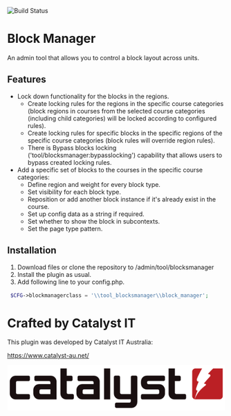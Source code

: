 ![Build Status](https://github.com/catalyst/moodle_tool_blocksmanager/actions/workflows/ci.yml/badge.svg?branch=master)

# Block Manager #

An admin tool that allows you to control a block layout across units.

## Features ##
* Lock down functionality for the blocks in the regions.
  - Create locking rules for the regions in the specific course categories (block regions in courses from the selected course categories (including child categories) will be locked according to configured rules).
  - Create locking rules for specific blocks in the specific regions of the specific course categories (block rules will override region rules).
  - There is Bypass blocks locking ('tool/blocksmanager:bypasslocking') capability  that allows users to bypass created locking rules. 
* Add a specific set of blocks to the courses in the specific course categories:
  - Define region and weight for every block type.
  - Set visibility for each block type.
  - Reposition or add another block instance if it's already exist in the course.
  - Set up config data as a string if required.
  - Set whether to show the block in subcontexts.
  - Set the page type pattern.

## Installation ##
1. Download files or clone the repository to /admin/tool/blocksmanager
2. Install the plugin as usual.
3. Add following line to your config.php.

```php
 $CFG->blockmanagerclass = '\\tool_blocksmanager\\block_manager';
```

# Crafted by Catalyst IT


This plugin was developed by Catalyst IT Australia:

https://www.catalyst-au.net/

![Catalyst IT](/pix/catalyst-logo.png?raw=true)
